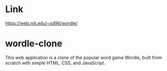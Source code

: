 # Link
https://web.njit.edu/~sd96/wordle/
# wordle-clone
 This web application is a clone of the popular word game Wordle, built from scratch with simple HTML, CSS, and JavaScript.
